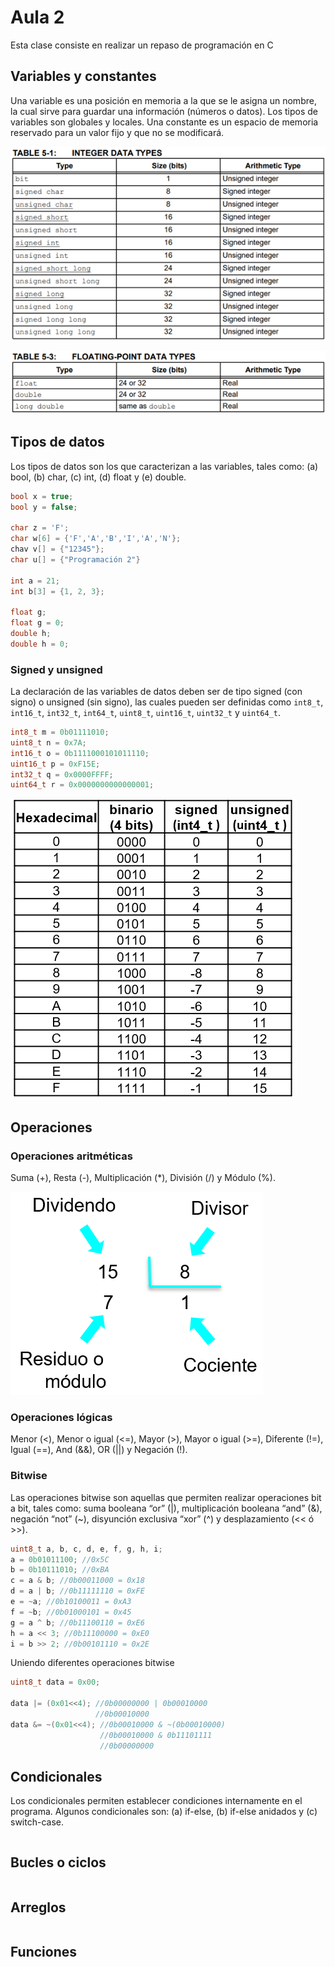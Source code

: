<h1>Aula 2</h1>

Esta clase consiste en realizar un repaso de programación en C

<h2>Variables y constantes</h2>

Una variable es una posición en memoria a la que se le asigna un nombre, la cual sirve para guardar una información (números o datos). Los tipos de variables son globales y locales. Una constante es un espacio de memoria reservado para un valor fijo y que no se modificará.

![Variables de tipo entero](image.png)

![Variables de tipo flotante](image-1.png)

<h2>Tipos de datos</h2>

Los tipos de datos son los que caracterizan a las variables, tales como: (a) bool, (b) char, (c) int, (d) float y (e) double.

```c
bool x = true;
bool y = false;

char z = 'F';
char w[6] = {'F','A','B','I','A','N'};
chav v[] = {"12345"};
char u[] = {"Programación 2"}

int a = 21;
int b[3] = {1, 2, 3};

float g;
float g = 0;
double h;
double h = 0;
```

<h3>Signed y unsigned</h3>

La declaración de las variables de datos deben ser de tipo signed (con signo) o unsigned (sin signo), las cuales pueden ser definidas como `int8_t`, `int16_t`, `int32_t`, `int64_t`, `uint8_t`, `uint16_t`, `uint32_t` y `uint64_t`.

```c
int8_t m = 0b01111010;
uint8_t n = 0x7A;
int16_t o = 0b1111000101011110;
uint16_t p = 0xF15E;
int32_t q = 0x0000FFFF;
uint64_t r = 0x0000000000000001;
```
![int4_t y uint4_t](image-2.png)

<h2>Operaciones</h2>

<h3>Operaciones aritméticas</h3> 

Suma (+), Resta (-), Multiplicación (*), División (/) y Módulo (%).

![División](image-3.png)

<h3>Operaciones lógicas</h3> 

Menor (<), Menor o igual (<=), Mayor (>), Mayor o igual (>=), Diferente (!=), Igual (==), And (&&), OR (||) y Negación (!).

<h3>Bitwise</h3>

Las operaciones bitwise son aquellas que permiten realizar operaciones bit a bit, tales como: suma booleana “or” (|), multiplicación booleana “and” (&), negación “not” (~), disyunción exclusiva “xor” (^) y desplazamiento (<< ó >>).

```c
uint8_t a, b, c, d, e, f, g, h, i;
a = 0b01011100; //0x5C
b = 0b10111010; //0xBA
c = a & b; //0b00011000 = 0x18
d = a | b; //0b11111110 = 0xFE
e = ~a; //0b10100011 = 0xA3
f = ~b; //0b01000101 = 0x45
g = a ^ b; //0b11100110 = 0xE6
h = a << 3; //0b11100000 = 0xE0
i = b >> 2; //0b00101110 = 0x2E
```

Uniendo diferentes operaciones bitwise

```c
uint8_t data = 0x00;

data |= (0x01<<4); //0b00000000 | 0b00010000
                   //0b00010000
data &= ~(0x01<<4); //0b00010000 & ~(0b00010000)
                    //0b00010000 & 0b11101111
                    //0b00000000
```

<h2>Condicionales</h2>

Los condicionales permiten establecer condiciones internamente en el programa. Algunos condicionales son: (a) if-else, (b) if-else anidados y (c) switch-case.


```c

```

<h2>Bucles o ciclos</h2>

```c

```

<h2>Arreglos</h2>

```c

```

<h2>Funciones</h2>

```c

```